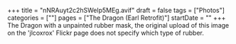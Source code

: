+++
title = "nNRAuyt2c2hSWelp5MEg.avif"
draft = false
tags = ["Photos"]
categories = [""]
pages = ["The Dragon (Earl Retrofit)"]
startDate = ""
+++
The Dragon with a unpainted rubber mask, the original upload of this image on the 'jlcoxrox' Flickr page does not specify which type of rubber.
